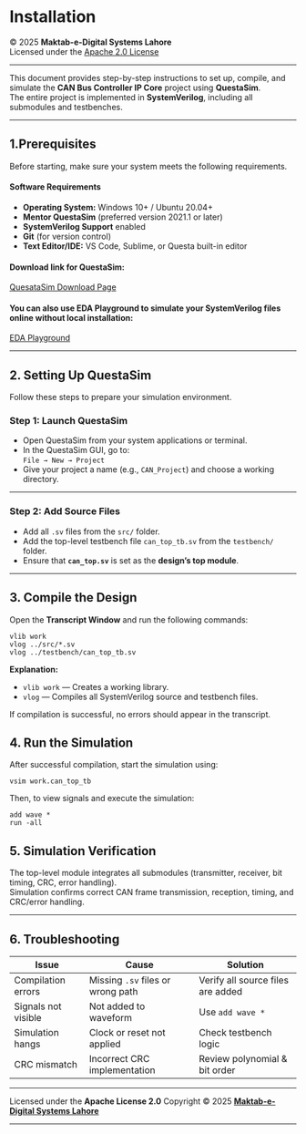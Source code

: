 # Installation 

© 2025 **Maktab-e-Digital Systems Lahore**  
Licensed under the [Apache 2.0 License](https://www.google.com/search?q=LICENSE)

---



This document provides step-by-step instructions to set up, compile, and simulate the **CAN Bus Controller IP Core** project using **QuestaSim**.  
The entire project is implemented in **SystemVerilog**, including all submodules and testbenches.

---

##  **1.Prerequisites**

Before starting, make sure your system meets the following requirements.

#### **Software Requirements**
- **Operating System:** Windows 10+ / Ubuntu 20.04+
- **Mentor QuestaSim** (preferred version 2021.1 or later)
- **SystemVerilog Support** enabled
- **Git** (for version control)
- **Text Editor/IDE:** VS Code, Sublime, or Questa built-in editor

#### **Download link for QuestaSim:**
[QuesataSim Download Page](https://getintopc.com/softwares/simulators/mentor-graphics-questasim-2024-free-download/)

#### You can also use **EDA Playground** to simulate your SystemVerilog files online without local installation: 
 [EDA Playground](https://www.edaplayground.com/)

---

##  **2. Setting Up QuestaSim**

Follow these steps to prepare your simulation environment.

### **Step 1: Launch QuestaSim**
- Open QuestaSim from your system applications or terminal.  
- In the QuestaSim GUI, go to:  
  `File → New → Project`
- Give your project a name (e.g., `CAN_Project`) and choose a working directory.

---

### **Step 2: Add Source Files**
- Add all `.sv` files from the `src/` folder.  
- Add the top-level testbench file `can_top_tb.sv` from the `testbench/` folder.  
- Ensure that **`can_top.sv`** is set as the **design’s top module**.

---

##  **3. Compile the Design**

Open the **Transcript Window** and run the following commands:

```
vlib work
vlog ../src/*.sv
vlog ../testbench/can_top_tb.sv
```
**Explanation:**

- `vlib work` — Creates a working library.
- `vlog` — Compiles all SystemVerilog source and testbench files.

If compilation is successful, no errors should appear in the transcript.

##  **4. Run the Simulation**

After successful compilation, start the simulation using:

```
vsim work.can_top_tb
```
Then, to view signals and execute the simulation:

```
add wave *
run -all
```

##  **5. Simulation Verification**

The top-level module integrates all submodules (transmitter, receiver, bit timing, CRC, error handling).  
Simulation confirms correct CAN frame transmission, reception, timing, and CRC/error handling.

---
##  **6. Troubleshooting**

| Issue                       | Cause                                | Solution                             |
|------------------------------|--------------------------------------|-------------------------------------|
| Compilation errors           | Missing `.sv` files or wrong path   | Verify all source files are added   |
| Signals not visible          | Not added to waveform                | Use `add wave *`                     |
| Simulation hangs             | Clock or reset not applied           | Check testbench logic               |
| CRC mismatch                 | Incorrect CRC implementation         | Review polynomial & bit order       |

---


Licensed under the **Apache License 2.0**
Copyright © 2025
**[Maktab-e-Digital Systems Lahore](https://github.com/meds-ee-uet)**

---
